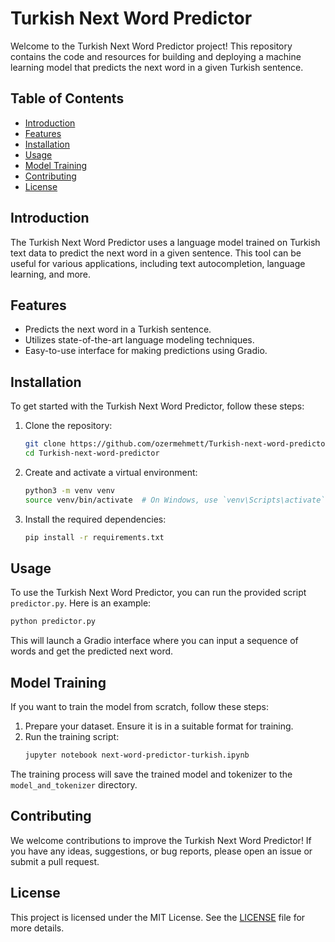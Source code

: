 # Turkish Next Word Predictor

Welcome to the Turkish Next Word Predictor project! This repository contains the code and resources for building and deploying a machine learning model that predicts the next word in a given Turkish sentence.

## Table of Contents

- [Introduction](#introduction)
- [Features](#features)
- [Installation](#installation)
- [Usage](#usage)
- [Model Training](#model-training)
- [Contributing](#contributing)
- [License](#license)

## Introduction

The Turkish Next Word Predictor uses a language model trained on Turkish text data to predict the next word in a given sentence. This tool can be useful for various applications, including text autocompletion, language learning, and more.

## Features

- Predicts the next word in a Turkish sentence.
- Utilizes state-of-the-art language modeling techniques.
- Easy-to-use interface for making predictions using Gradio.

## Installation

To get started with the Turkish Next Word Predictor, follow these steps:

1. Clone the repository:
   ```sh
   git clone https://github.com/ozermehmett/Turkish-next-word-predictor.git
   cd Turkish-next-word-predictor
   ```

2. Create and activate a virtual environment:
   ```sh
   python3 -m venv venv
   source venv/bin/activate  # On Windows, use `venv\Scripts\activate`
   ```

3. Install the required dependencies:
   ```sh
   pip install -r requirements.txt
   ```

## Usage

To use the Turkish Next Word Predictor, you can run the provided script `predictor.py`. Here is an example:

```sh
python predictor.py
```

This will launch a Gradio interface where you can input a sequence of words and get the predicted next word.

## Model Training

If you want to train the model from scratch, follow these steps:

1. Prepare your dataset. Ensure it is in a suitable format for training.
2. Run the training script:
   ```sh
   jupyter notebook next-word-predictor-turkish.ipynb
   ```

The training process will save the trained model and tokenizer to the `model_and_tokenizer` directory.

## Contributing

We welcome contributions to improve the Turkish Next Word Predictor! If you have any ideas, suggestions, or bug reports, please open an issue or submit a pull request.

## License

This project is licensed under the MIT License. See the [LICENSE](LICENSE) file for more details.
